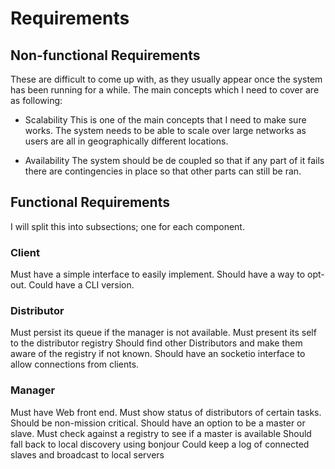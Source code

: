 # Requirements

## Non-functional Requirements
These are difficult to come up with, as they usually appear once the system has been running for a while. The main concepts which I need to cover are as following:

- Scalability
This is one of the main concepts that I need to make sure works. The system needs to be able to scale over large networks as users are all in geographically different locations.

- Availability 
The system should be de coupled so that if any part of it fails there are contingencies in place so that other parts can still be ran.

## Functional Requirements

I will split this into subsections; one for each component.

### Client
Must have a simple interface to easily implement.
Should have a way to opt-out.
Could have a CLI version.

### Distributor
Must persist its queue if the manager is not available.
Must present its self to the distributor registry
Should find other Distributors and make them aware of the registry if not known.
Should have an socketio interface to allow connections from clients.

### Manager
Must have Web front end.
Must show status of distributors of certain tasks. 
Should be non-mission critical.
Should have an option to be a master or slave.
Must check against a registry to see if a master is available
Should fall back to local discovery using bonjour
Could keep a log of connected slaves and broadcast to local servers 


